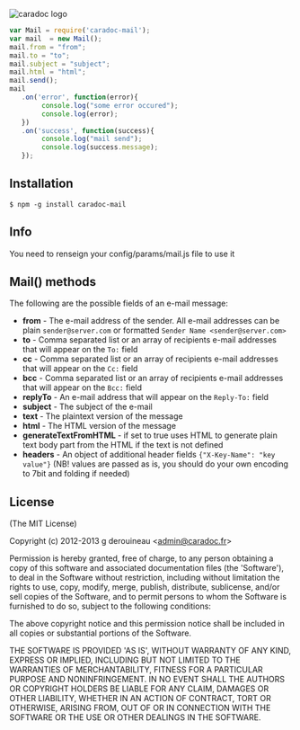 ![caradoc logo](http://f.cl.ly/items/2v0d202T0D3Y271K431Q/caradoc_logo.png)



```js
var Mail = require('caradoc-mail');
var mail  = new Mail();
mail.from = "from";
mail.to = "to";
mail.subject = "subject";
mail.html = "html";
mail.send();
mail
   .on('error', function(error){
        console.log("some error occured");
        console.log(error);
   })
   .on('success', function(success){
        console.log("mail send");
        console.log(success.message);
   });
```

## Installation

    $ npm -g install caradoc-mail


## Info

You need to renseign your config/params/mail.js file to use it

## Mail() methods
The following are the possible fields of an e-mail message:

  - **from** - The e-mail address of the sender. All e-mail addresses can be plain `sender@server.com` or formatted `Sender Name <sender@server.com>`
  - **to** - Comma separated list or an array of recipients e-mail addresses that will appear on the `To:` field
  - **cc** - Comma separated list or an array of recipients e-mail addresses that will appear on the `Cc:` field
  - **bcc** - Comma separated list or an array of recipients e-mail addresses that will appear on the `Bcc:` field
  - **replyTo** - An e-mail address that will appear on the `Reply-To:` field
  - **subject** - The subject of the e-mail
  - **text** - The plaintext version of the message
  - **html** - The HTML version of the message
  - **generateTextFromHTML** - if set to true uses HTML to generate plain text body part from the HTML if the text is not defined
  - **headers** - An object of additional header fields `{"X-Key-Name": "key value"}` (NB! values are passed as is, you should do your own encoding to 7bit and folding if needed)

## License

(The MIT License)

Copyright (c) 2012-2013 g derouineau &lt;admin@caradoc.fr&gt;

Permission is hereby granted, free of charge, to any person obtaining
a copy of this software and associated documentation files (the
'Software'), to deal in the Software without restriction, including
without limitation the rights to use, copy, modify, merge, publish,
distribute, sublicense, and/or sell copies of the Software, and to
permit persons to whom the Software is furnished to do so, subject to
the following conditions:

The above copyright notice and this permission notice shall be
included in all copies or substantial portions of the Software.

THE SOFTWARE IS PROVIDED 'AS IS', WITHOUT WARRANTY OF ANY KIND,
EXPRESS OR IMPLIED, INCLUDING BUT NOT LIMITED TO THE WARRANTIES OF
MERCHANTABILITY, FITNESS FOR A PARTICULAR PURPOSE AND NONINFRINGEMENT.
IN NO EVENT SHALL THE AUTHORS OR COPYRIGHT HOLDERS BE LIABLE FOR ANY
CLAIM, DAMAGES OR OTHER LIABILITY, WHETHER IN AN ACTION OF CONTRACT,
TORT OR OTHERWISE, ARISING FROM, OUT OF OR IN CONNECTION WITH THE
SOFTWARE OR THE USE OR OTHER DEALINGS IN THE SOFTWARE.
